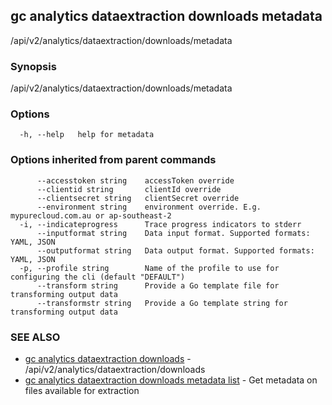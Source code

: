 ## gc analytics dataextraction downloads metadata

/api/v2/analytics/dataextraction/downloads/metadata

### Synopsis

/api/v2/analytics/dataextraction/downloads/metadata

### Options

```
  -h, --help   help for metadata
```

### Options inherited from parent commands

```
      --accesstoken string    accessToken override
      --clientid string       clientId override
      --clientsecret string   clientSecret override
      --environment string    environment override. E.g. mypurecloud.com.au or ap-southeast-2
  -i, --indicateprogress      Trace progress indicators to stderr
      --inputformat string    Data input format. Supported formats: YAML, JSON
      --outputformat string   Data output format. Supported formats: YAML, JSON
  -p, --profile string        Name of the profile to use for configuring the cli (default "DEFAULT")
      --transform string      Provide a Go template file for transforming output data
      --transformstr string   Provide a Go template string for transforming output data
```

### SEE ALSO

* [gc analytics dataextraction downloads](gc_analytics_dataextraction_downloads.html)	 - /api/v2/analytics/dataextraction/downloads
* [gc analytics dataextraction downloads metadata list](gc_analytics_dataextraction_downloads_metadata_list.html)	 - Get metadata on files available for extraction


